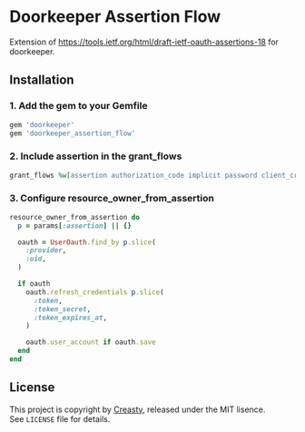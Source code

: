 Doorkeeper Assertion Flow
=========================

Extension of https://tools.ietf.org/html/draft-ietf-oauth-assertions-18 for doorkeeper.


Installation
------------

### 1. Add the gem to your Gemfile

```ruby
gem 'doorkeeper'
gem 'doorkeeper_assertion_flow'
```

### 2. Include assertion in the grant_flows

```ruby
grant_flows %w[assertion authorization_code implicit password client_credentials]
```

### 3. Configure resource_owner_from_assertion

```ruby
resource_owner_from_assertion do
  p = params[:assertion] || {}

  oauth = UserOauth.find_by p.slice(
    :provider,
    :uid,
  )

  if oauth
    oauth.refresh_credentials p.slice(
      :token,
      :token_secret,
      :token_expires_at,
    )

    oauth.user_account if oauth.save
  end
end
```


License
-------

This project is copyright by [Creasty](http://www.creasty.com), released under the MIT lisence.  
See `LICENSE` file for details.
